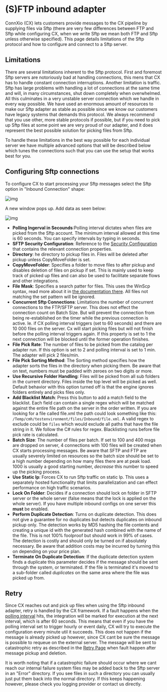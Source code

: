 # (S)FTP inbound adapter

ConnXio (CX) lets customers provide messages to the CX pipeline by supplying files via Sftp (there are very few differences between FTP and Sftp while configuring CX, when we write Sftp we mean both FTP and Sftp unless otherwise specified). This page details limitations of the Sftp protocol and how to configure and connect to a Sftp server.

## Limitations

There are several limitations inherent to the Sftp protocol. First and foremost Sftp servers are notoriously bad at handling connections, this mens that CX has to handle constant connection interruptions. Another limitation is traffic. Sftp has large problems with handling a lot of connections at the same time and will, in many circumstances, shut down completely when overwhelmed. All this culminates in a very unstable server connection which we handle in every way possible. We have used an enormous amount of resources to make our Sftp adapter as stable as possible since we know our customers have legacy systems that demands this protocol. We always recommend that you use other, more stable protocols if possible, but if you need to pick up Sftp files at some point we are very proud of our adapter, and it does represent the best possible solution for picking files from Sftp.

To handle these limitations in the best way possible for each individual server we have multiple advanced options that will be described below which tunes the connections such that you can use the setup that works best for you.

## Configuring Sftp connections

To configure CX to start processing your Sftp messages select the Sftp option in "Inbound Connection" shape:

![img](https://cmhpictsa.blob.core.windows.net/pictures/Azure%20storage%20menu.png?sv=2020-04-08&st=2021-10-27T11%3A56%3A53Z&se=2040-10-28T12%3A56%3A00Z&sr=b&sp=r&sig=S%2FltUS0elTLePVt5Aq536uNkr7Pa9XcY8ovTFJLUhmc%3D)

A new window pops up. Add data as seen below:

![img](https://cmhpictsa.blob.core.windows.net/pictures/Sftp%20inbound%20config.png?sv=2020-08-04&st=2022-01-11T07%3A08%3A09Z&se=2040-01-12T07%3A08%3A00Z&sr=b&sp=r&sig=Fp9pIOvsynojbPl%2FsLmRs42Bm3WjUg3TmGDcRnBCJso%3D)

- **Polling Ingerval in Secounds**:Polling interval dictates when files are picked from the Sftp account. The minimum interval allowed at this time is 60 seconds. You can specify intervals by typing in seconds.
- **SFTP Security Configuration**: Reference to the [Security Configuration](/Security/Security-Configurations) that contains the relevant connection properties.
- **Directory**: he directory to pickup files in. Files will be deleted after pickup unless CopyMoveFolder is set.
- **CopyMoveFolder**: Specifies a folder to move files to after pickup and disables deletion of files on pickup if set. This is mainly used to keep track of picked up files and can also be used to facilitate separate flows and other integrations.
- **File Mask**: Specifies a search patter for files. This uses the WinScp syntax, read more about it in [the documentation there](https://winscp.net/eng/docs/file_mask). All files not matching the set pattern will be ignored.
- **Concurrent Sftp Connections**: Limitations the number of concurrent connections to the FTP/SFTP server. This does not effect the connection count on Batch Size. But will prevent the connection from being re-established on the timer while the previous connection is active. Ie. if CX polling interval triggers (set to 60 seconds) and there are 10 000 files on the server. Cx will start picking files but will not finish before the polling interval triggers again. If this property is set to 1 the next connection will be blocked until the former operation finishes.
- **File Pick Rate**: The number of files to be picked from the catalog per adapter run. If this option is set to 2 and polling interval is set to 1 min. The adapter will pick 2 files/min.
- **File Pick Sorting Method**: The Sorting method specifies how the adapter sorts the files in the directory when picking them. Be aware that on text, numbers must be padded with zeroes on two digits or more.
- **Use Recursive Folder Handling**: Files will be picked from all sub folders in the current directory. Files inside the top level will be picked as well. Default behavior with this option turned off is that the engine ignores folders entirely and picks files only.
- **Add Blacklist Match**: Press this button to add a match field to the blacklist. Each field can contain a single regex which will be matched against the entire file path on the server in the order written. If you are looking for a file called file.xml the path could look something like this: `/Temp/cmh/testenvironment/files/Inbound/file.xml`. A valid regex to exclude could be `files` which would exclude all paths that have the file string in it. We follow the C# rules for regex. Blacklisting runs before file pick rate is calculated.
- **Batch Size**: The number of files per batch. If set to 100 and 400 msgs are dropped on server, 4 connections with 100 files will be created when CX starts processing messages. Be aware that SFTP and FTP are usually severely limited on resources so the batch size should be set to a high number depending on how many files there are at peak load. 1000 is usually a good starting number, *decrease* this number to speed up the picking process.
- **Use Static Ip**: Forces CX to run Sftp traffic on static Ip. This uses a separately hosted functionality that limits parallelization and can effect performance on high traffic scenarios.
- **Lock On Folder**: Decides if a connection should lock on folder in SFTP server or the whole server (false means that the lock is applied on the whole server). If you have multiple inbound configs on one server this **must** be enabled.
- **Perform Duplicate Detection**: Turns on duplicate detection. This does not give a guarantee for no duplicates but detects duplicates on inbound pickup only. The detection works by MD5 hashing the file contents and creating a unique id with the generated hash combined with the name of the file. This is not 100% foolproof but should work in 99% of cases. The detection is costly and should only be turned on if absolutely necessary. Be aware that addition costs may be incurred by turning this on depending on your price plan.
- **Terminate On Duplicate Detection**: If the duplicate detection system finds a duplicate this parameter decides if the message should be sent through the system, or terminated. If the file is terminated it's moved to a sub-folder called *duplicates* on the same area where the file was picked up from.

## Retry

Since CX reaches out and pick up files when using the Sftp inbound adapter, retry is handled by the CX framework. If a fault happens when the [polling interval](#polling-interval) hits, the integration will be marked for execution at the next interval, which is after 60 seconds. This means that even if you have the polling interval set to trigger hourly or event daily, CX will try to execute the configuration every minute util it succeeds. This does not happen if the message is already picked up however, since CX cant be sure the message is possible to requeue on the external server. The message will be sent to catastrophic retry as described in the [Retry Page](/Retry) when fault happen after message pickup and deletion.

It is worth noting that if a catastrophic failure should occur where we cant reach our internal failure system files may be added back to the Sftp server in an "Error" directory. If you see files in such a directory you can usually just put them back into the normal directory. If this keeps happening however, please check you logging provider or contact us directly.
